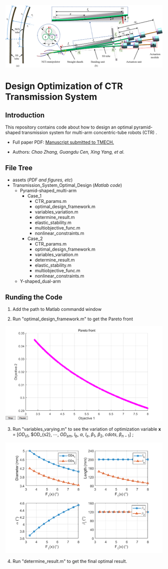 <img src="assets/transmission_system_diagram.png">

# Design Optimization of CTR Transmission System

## Introduction
This repository contains code about how to design an optimal pyramid-shaped transmission system for multi-arm concentric-tube robots (CTR) . 

* Full paper PDF: [Manuscript submitted to TMECH.](assets/Manuscript.pdf)

* Authors: *Chao Zhang, Guangdu Cen, Xing Yang, et al.*


## File Tree

* assets (*PDF and figures, etc*)
* Transmission_System_Optimal_Design (*Matlab code*)
  * Pyramid-shaped_multi-arm
    * Case_1
      * CTR_params.m
	  * optimal_design_framework.m
	  * variables_variation.m
      * determine_result.m
      * elastic_stability.m
	  * multiobjective_func.m
	  * nonlinear_constraints.m
    * Case_2
	  * CTR_params.m
	  * optimal_design_framework.m
	  * variables_variation.m
      * determine_result.m
      * elastic_stability.m
	  * multiobjective_func.m
	  * nonlinear_constraints.m
  * Y-shaped_dual-arm

## Runding the Code
1. Add the path to Matlab commandd window

2. Run "optimal_design_framework.m" to get the Pareto front

<img src="assets/pareto_front.png">

3. Run "variables_varying.m" to see the variation of optimization variable **x** = [$OD_{s1}$, $OD_{s2}, $\cdots$, $OD_{sm}$, $l_b$, $\alpha$, $l_e$, $\beta_1$, $\beta_2$, $cdots$, $\beta_{n-1}$] ; 

<img src="assets/variable_variation.png">

4. Run "determine_result.m" to get the final optimal result.







